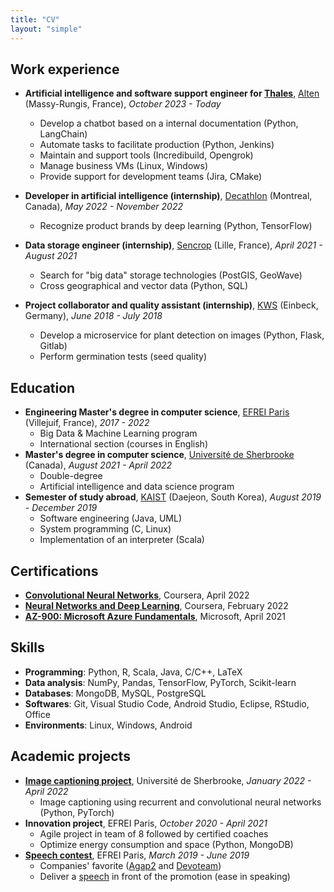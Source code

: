 ```yaml
---
title: "CV"
layout: "simple"
---
```


<!-- [View pdf resume in french](/files/resume_fr.pdf)

[View pdf resume in english](/files/resume_en.pdf) -->

## Work experience

* **Artificial intelligence and software support engineer for [Thales](https://www.thalesgroup.com/en)**, [Alten](https://www.alten.com/) (Massy-Rungis, France), *October 2023 - Today*
  * Develop a chatbot based on a internal documentation (Python, LangChain)
  * Automate tasks to facilitate production (Python, Jenkins)
  * Maintain and support tools (Incredibuild, Opengrok)
  * Manage business VMs (Linux, Windows)
  * Provide support for development teams (Jira, CMake)

* **Developer in artificial intelligence (internship)**, [Decathlon](https://www.decathlon.com/) (Montreal, Canada), *May 2022 - November 2022*
  * Recognize product brands by deep learning (Python, TensorFlow)
  <!-- * [Letter of recommendation](/files/reco_Decathlon.pdf) -->

* **Data storage engineer (internship)**, [Sencrop](https://sencrop.com/) (Lille, France), *April 2021 - August 2021*
  * Search for "big data" storage technologies (PostGIS, GeoWave)
  * Cross geographical and vector data (Python, SQL)

* **Project collaborator and quality assistant (internship)**, [KWS](https://www.kws.com/) (Einbeck, Germany), *June 2018 - July 2018*
  * Develop a microservice for plant detection on images (Python, Flask, Gitlab)
  * Perform germination tests (seed quality)

## Education

* **Engineering Master's degree in computer science**, [EFREI Paris](https://eng.efrei.fr/) (Villejuif, France), *2017 - 2022*
  * Big Data & Machine Learning program
  * International section (courses in English)
* **Master's degree in computer science**, [Université de Sherbrooke](https://www.usherbrooke.ca/about/) (Canada), *August 2021 - April 2022*
  * Double-degree
  * Artificial intelligence and data science program
  <!-- * [Faculty of Science Graduate Honors List 2023](/files/TaillieuV_Lettre_recipiendaire_2023.pdf) -->
* **Semester of study abroad**, [KAIST](https://www.kaist.ac.kr/en/) (Daejeon, South Korea), *August 2019 - December 2019*
  * Software engineering (Java, UML)
  * System programming (C, Linux)
  * Implementation of an interpreter (Scala)

## Certifications

* [**Convolutional Neural Networks**](https://www.coursera.org/account/accomplishments/certificate/7SG28W2LCMX5), Coursera, April 2022
* [**Neural Networks and Deep Learning**](https://www.coursera.org/account/accomplishments/certificate/8QEUYEHDC2MP), Coursera, February 2022
* [**AZ-900: Microsoft Azure Fundamentals**](https://www.credly.com/badges/0b2ef27b-8bc3-4cdb-bc40-1c73d095fa7e), Microsoft, April 2021

## Skills

* **Programming**: Python, R, Scala, Java, C/C++, LaTeX
* **Data analysis**: NumPy, Pandas, TensorFlow, PyTorch, Scikit-learn
* **Databases**: MongoDB, MySQL, PostgreSQL
* **Softwares**: Git, Visual Studio Code, Android Studio, Eclipse, RStudio, Office
* **Environments**: Linux, Windows, Android

## Academic projects

* [**Image captioning project**](https://github.com/eliottthomas99/Projet_RN), Université de Sherbrooke, *January 2022 - April 2022*
  * Image captioning using recurrent and convolutional neural networks (Python, PyTorch)
* **Innovation project**, EFREI Paris, *October 2020 - April 2021*
  * Agile project in team of 8 followed by certified coaches
  * Optimize energy consumption and space (Python, MongoDB)
* [**Speech contest**](https://rename.fr/2019/06/28/le-grand-discours-2019-16-finalistes/), EFREI Paris, *March 2019 - June 2019*
  * Companies' favorite ([Agap2](https://www.agap2.fr/en/) and [Devoteam](https://www.devoteam.com/))
  * Deliver a [speech](https://www.youtube.com/watch?v=lNkhualF4T0) in front of the promotion (ease in speaking)
